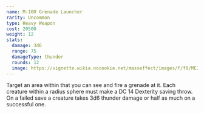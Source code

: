 ```yaml
---
name: M-100 Grenade Launcher
rarity: Uncommon
type: Heavy Weapon
cost: 20500
weight: 12
stats:
  damage: 3d6
  range: 75
  damageType: thunder
  rounds: 12
  image: https://vignette.wikia.nocookie.net/masseffect/images/f/f0/ME2_HW_-_Grenade_Launcher.png/revision/latest?cb=20140823054132
---
```

Target an area within <me-distance length="75" /> that you can see and fire a grenade at it. Each creature
within a <me-distance length="10" adj /> radius sphere must make a DC 14 Dexterity saving throw.
On a failed save a creature takes 3d6 thunder damage or half as much on a successful one.
